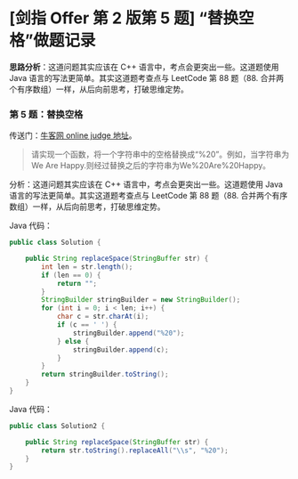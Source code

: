 # [剑指 Offer 第 2 版第 5 题] “替换空格”做题记录



**思路分析**：这道问题其实应该在 C++ 语言中，考点会更突出一些。这道题使用 Java 语言的写法更简单。其实这道题考查点与 LeetCode 第 88 题（88. 合并两个有序数组）一样，从后向前思考，打破思维定势。

### 第 5 题：替换空格

传送门：[牛客网 online judge 地址](https://www.nowcoder.com/practice/4060ac7e3e404ad1a894ef3e17650423?tpId=13&tqId=11155&tPage=1&rp=1&ru=/ta/coding-interviews&qru=/ta/coding-interviews/question-ranking)。

> 请实现一个函数，将一个字符串中的空格替换成“%20”。例如，当字符串为We Are Happy.则经过替换之后的字符串为We%20Are%20Happy。

分析：这道问题其实应该在 C++ 语言中，考点会更突出一些。这道题使用 Java 语言的写法更简单。其实这道题考查点与 LeetCode 第 88 题（88. 合并两个有序数组）一样，从后向前思考，打破思维定势。

Java 代码：

```java
public class Solution {

    public String replaceSpace(StringBuffer str) {
        int len = str.length();
        if (len == 0) {
            return "";
        }
        StringBuilder stringBuilder = new StringBuilder();
        for (int i = 0; i < len; i++) {
            char c = str.charAt(i);
            if (c == ' ') {
                stringBuilder.append("%20");
            } else {
                stringBuilder.append(c);
            }
        }
        return stringBuilder.toString();
    }
}
```

Java 代码：
```java
public class Solution2 {

    public String replaceSpace(StringBuffer str) {
        return str.toString().replaceAll("\\s", "%20");
    }
}
```

<script src='https://cdnjs.cloudflare.com/ajax/libs/mathjax/2.7.5/MathJax.js?config=TeX-MML-AM_CHTML' async></script>

<script type="text/x-mathjax-config">
MathJax.Hub.Config({
tex2jax: {
  inlineMath: [['$','$'], ['\\(','\\)']],
  processEscapes: true
  },
displayAlign : "left",
TeX: {
        equationNumbers: {
            autoNumber: "all",
            useLabelIds: true
        }
    },
    "HTML-CSS": {
        linebreaks: {
            automatic: true
        },
        scale: 100,
        styles: {
          ".MathJax_Display": {
            "text-align": "left",
            "width" : "auto",
            "margin": "10px 0px 10px 0px !important",
            "background-color": "#f5f5f5 !important",
            "border-radius": "3px !important",
            border:  "1px solid #ccc !important",
            padding: "5px 5px 5px 5px !important"
          },
          ".MathJax": {
            "background-color": "#f5f5f5 !important",
            padding: "2px 2px 2px 2px !important"
          }
        }
    },
    SVG: {
        linebreaks: {
            automatic: true
        }
    }
});
</script>